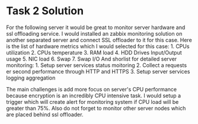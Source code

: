 # Task 2 Solution
  
  For the following server it would be great to monitor server hardware and ssl offloading  service. 
  I would installed an zabbix monitoring solution on another separated server and connect SSL offloader to it for this case.
  Here is the list of hardware metrics which I would selected for this case:
    1. CPUs utilization 
    2. CPUs temperature
    3. RAM load
    4. HDD Drives Input/Output usage
    5. NIC load
    6. Swap
    7. Swap I/O
  And shorlist for detailed server monitoring:
    1. Setup server services status moitoring
    2. Collect a requests er second performance through HTTP and HTTPS
    3. Setup server services logging aggregation

  
  The main challenges is add more focus on server's CPU performance because encryption is an incredibly CPU intensive task. I would setup a trigger which will create alert for monitoring system if CPU load will be greater than 75%. Also do not forget to monitor other server nodes which are placed behind ssl offloader. 